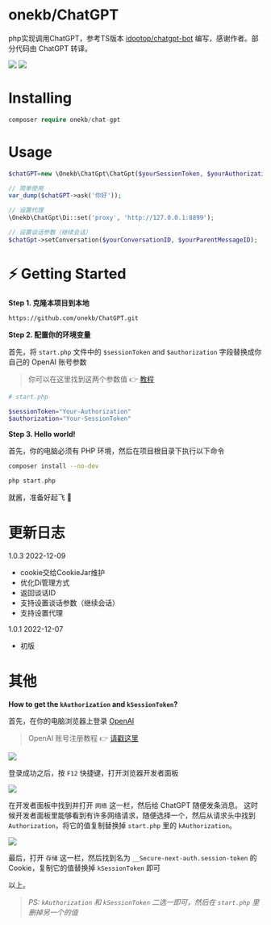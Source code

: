 # onekb/ChatGPT

php实现调用ChatGPT，参考TS版本 [idootop/chatgpt-bot](https://github.com/idootop/chatgpt-bot) 编写，感谢作者。部分代码由 ChatGPT 转译。

![](./screenshots/conch.jpeg)
![](./screenshots/demo.png)

# Installing

```php
composer require onekb/chat-gpt
```

# Usage

```php
$chatGPT=new \Onekb\ChatGpt\ChatGpt($yourSessionToken, $yourAuthorization, $userAgent, $cfClearance); // 前两者二选一填写，获取方法见下方。后两者必填。

// 简单使用
var_dump($chatGPT->ask('你好'));

// 设置代理
\Onekb\ChatGpt\Di::set('proxy', 'http://127.0.0.1:8899');

// 设置谈话参数（继续会话）
$chatGpt->setConversation($yourConversationID, $yourParentMessageID);
```

# ⚡️ Getting Started

**Step 1. 克隆本项目到本地**

```bash
https://github.com/onekb/ChatGPT.git
```

**Step 2. 配置你的环境变量**

首先，将 `start.php` 文件中的 `$sessionToken` and `$authorization` 字段替换成你自己的 OpenAI 账号参数
> 你可以在这里找到这两个参数值 👉 [教程](#其他)

```php
# start.php

$sessionToken="Your-Authorization"
$authorization="Your-SessionToken"
```

**Step 3. Hello world!**

首先，你的电脑必须有 PHP 环境，然后在项目根目录下执行以下命令

```bash
composer install --no-dev
```

```php
php start.php
```

就酱，准备好起飞 🚀

# 更新日志

1.0.3 2022-12-09

- cookie交给CookieJar维护
- 优化Di管理方式
- 返回谈话ID
- 支持设置谈话参数（继续会话）
- 支持设置代理

1.0.1 2022-12-07

- 初版

# 其他

**How to get the `kAuthorization` and `kSessionToken`?**

首先，在你的电脑浏览器上登录 [OpenAI](https://chat.openai.com/chat)

> OpenAI 账号注册教程 👉 [请戳这里](https://juejin.cn/post/7173447848292253704)

![](./screenshots/logined.png)

登录成功之后，按 `F12` 快捷键，打开浏览器开发者面板

![](./screenshots/auth.png)

在开发者面板中找到并打开 `网络` 这一栏，然后给 ChatGPT 随便发条消息。 这时候开发者面板里能够看到有许多网络请求，随便选择一个，然后从请求头中找到 `Authorization`，将它的值复制替换掉 `start.php`
里的 `kAuthorization`。

![](./screenshots/session.png)

最后，打开 `存储` 这一栏，然后找到名为 `__Secure-next-auth.session-token` 的 Cookie，复制它的值替换掉 `kSessionToken` 即可

以上。

> *PS: `kAuthorization` 和 `kSessionToken` 二选一即可，然后在 `start.php` 里删掉另一个的值*